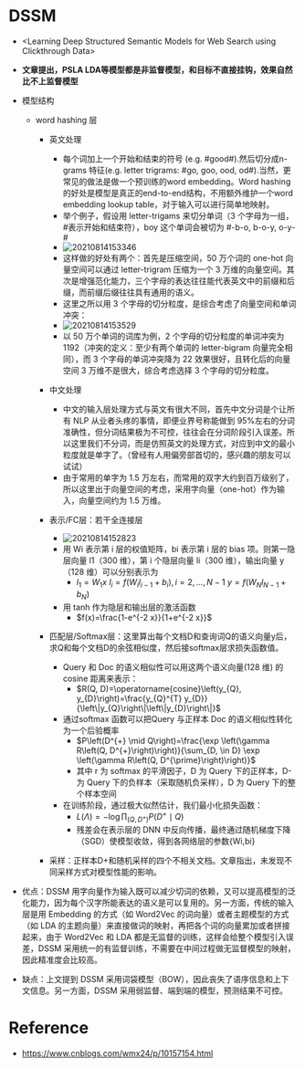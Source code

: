 # DSSM
+ \<Learning Deep Structured Semantic Models for Web Search using Clickthrough Data\>
+ **文章提出，PSLA LDA等模型都是非监督模型，和目标不直接挂钩，效果自然比不上监督模型**
+ 模型结构
  + word hashing 层
    + 英文处理
      + 每个词加上一个开始和结束的符号 (e.g. #good#).然后切分成n-grams 特征(e.g. letter trigrams: #go, goo, ood, od#).当然，更常见的做法是做一个预训练的word embedding。Word hashing的好处是模型是真正的end-to-end结构，不用额外维护一个word embedding lookup table，对于输入可以进行简单地映射。
      + 举个例子，假设用 letter-trigams 来切分单词（3 个字母为一组，#表示开始和结束符），boy 这个单词会被切为 #-b-o, b-o-y, o-y-#
      + ![20210814153346](https://i.loli.net/2021/08/14/yAkQVervMNqFOBL.png) 
      + 这样做的好处有两个：首先是压缩空间，50 万个词的 one-hot 向量空间可以通过 letter-trigram 压缩为一个 3 万维的向量空间。其次是增强范化能力，三个字母的表达往往能代表英文中的前缀和后缀，而前缀后缀往往具有通用的语义。
      + 这里之所以用 3 个字母的切分粒度，是综合考虑了向量空间和单词冲突：
      + ![20210814153529](https://i.loli.net/2021/08/14/Zs3bezDNhQ92E1W.png)
      + 以 50 万个单词的词库为例，2 个字母的切分粒度的单词冲突为 1192（冲突的定义：至少有两个单词的 letter-bigram 向量完全相同），而 3 个字母的单词冲突降为 22 效果很好，且转化后的向量空间 3 万维不是很大，综合考虑选择 3 个字母的切分粒度。
    
    + 中文处理
      +  中文的输入层处理方式与英文有很大不同，首先中文分词是个让所有 NLP 从业者头疼的事情，即便业界号称能做到 95%左右的分词准确性，但分词结果极为不可控，往往会在分词阶段引入误差。所以这里我们不分词，而是仿照英文的处理方式，对应到中文的最小粒度就是单字了。（曾经有人用偏旁部首切的，感兴趣的朋友可以试试）
      +  由于常用的单字为 1.5 万左右，而常用的双字大约到百万级别了，所以这里出于向量空间的考虑，采用字向量（one-hot）作为输入，向量空间约为 1.5 万维。
    + 表示/FC层：若干全连接层
      + ![20210814152823](https://i.loli.net/2021/08/14/bqw1VKQtWTmvonU.png)
      + 用 Wi 表示第 i 层的权值矩阵，bi 表示第 i 层的 bias 项。则第一隐层向量 l1（300 维），第 i 个隐层向量 li（300 维），输出向量 y（128 维）可以分别表示为
        + $l_{1}=W_{1} x$
$l_{i}=f\left(W_{i} l_{i-1}+b_{i}\right), i=2, \ldots, N-1$
$y=f\left(W_{N} l_{N-1}+b_{N}\right)$
      + 用 tanh 作为隐层和输出层的激活函数
        + $f(x)=\frac{1-e^{-2 x}}{1+e^{-2 x}}$    
    + 匹配层/Softmax层：这里算出每个文档D和查询词Q的语义向量y后，求Q和每个文档D的余弦相似度，然后接softmax层求损失函数值。
      + Query 和 Doc 的语义相似性可以用这两个语义向量(128 维) 的 cosine 距离来表示：
        + $R(Q, D)=\operatorname{cosine}\left(y_{Q}, y_{D}\right)=\frac{y_{Q}^{T} y_{D}}{\left\|y_{Q}\right\|\left\|y_{D}\right\|}$
      + 通过softmax 函数可以把Query 与正样本 Doc 的语义相似性转化为一个后验概率
        +  $P\left(D^{+} \mid Q\right)=\frac{\exp \left(\gamma R\left(Q, D^{+}\right)\right)}{\sum_{D, \in D} \exp \left(\gamma R\left(Q, D^{\prime}\right)\right)}$
        +  其中 r 为 softmax 的平滑因子，D 为 Query 下的正样本，D-为 Query 下的负样本（采取随机负采样），D 为 Query 下的整个样本空间
      + 在训练阶段，通过极大似然估计，我们最小化损失函数：
        + $L(\Lambda)=-\log \prod_{\left(Q, D^{+}\right)} P\left(D^{+} \mid Q\right)$ 
        + 残差会在表示层的 DNN 中反向传播，最终通过随机梯度下降（SGD）使模型收敛，得到各网络层的参数{Wi,bi} 
    + 采样：正样本D+和随机采样的四个不相关文档。文章指出，未发现不同采样方式对模型性能的影响。
+ 优点：DSSM 用字向量作为输入既可以减少切词的依赖，又可以提高模型的泛化能力，因为每个汉字所能表达的语义是可以复用的。另一方面，传统的输入层是用 Embedding 的方式（如 Word2Vec 的词向量）或者主题模型的方式（如 LDA 的主题向量）来直接做词的映射，再把各个词的向量累加或者拼接起来，由于 Word2Vec 和 LDA 都是无监督的训练，这样会给整个模型引入误差，DSSM 采用统一的有监督训练，不需要在中间过程做无监督模型的映射，因此精准度会比较高。

+ 缺点：上文提到 DSSM 采用词袋模型（BOW），因此丧失了语序信息和上下文信息。另一方面，DSSM 采用弱监督、端到端的模型，预测结果不可控。

# Reference
+ https://www.cnblogs.com/wmx24/p/10157154.html